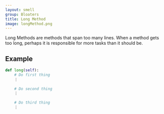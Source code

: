 ```yaml
---
layout: smell
group: Bloaters
title: Long Method
image: longMethod.png
---
```

Long Methods are methods that span too many lines. When a method gets too long, perhaps it is responsible for more tasks than it should be.
## Example
~~~ python
def long(self):
    # Do first thing
    ⋮
    
    # Do second thing
    ⋮
    
    # Do third thing
    ⋮
~~~